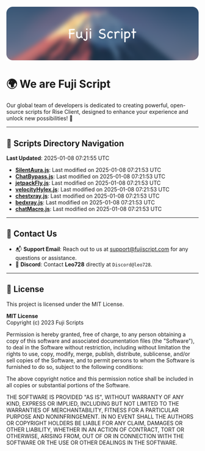 ![Banner](.github/b.webp)

# 🌍 **We are Fuji Script**

Our global team of developers is dedicated to creating powerful, open-source scripts for Rise Client, designed to enhance your experience and unlock new possibilities! 🌟

---
<!-- SCRIPTS_NAVIGATION_START -->
## 📂 **Scripts Directory Navigation**

**Last Updated**: 2025-01-08 07:21:55 UTC

- **[SilentAura.js](scripts/SilentAura.js)**: Last modified on 2025-01-08 07:21:53 UTC
- **[ChatBypass.js](scripts/ChatBypass.js)**: Last modified on 2025-01-08 07:21:53 UTC
- **[jetpackFly.js](scripts/jetpackFly.js)**: Last modified on 2025-01-08 07:21:53 UTC
- **[velocityHylex.js](scripts/velocityHylex.js)**: Last modified on 2025-01-08 07:21:53 UTC
- **[chestxray.js](scripts/chestxray.js)**: Last modified on 2025-01-08 07:21:53 UTC
- **[bedxray.js](scripts/bedxray.js)**: Last modified on 2025-01-08 07:21:53 UTC
- **[chatMacro.js](scripts/chatMacro.js)**: Last modified on 2025-01-08 07:21:53 UTC

<!-- SCRIPTS_NAVIGATION_END -->

---

## 💬 **Contact Us**  
- 📬 **Support Email**: Reach out to us at [support@fujiscript.com](mailto:support@fujiscript.com) for any questions or assistance.  
- 💬 **Discord**: Contact **Leo728** directly at `Discord@leo728`.

---

## 📜 **License**

This project is licensed under the MIT License.  

**MIT License**  
Copyright (c) 2023 Fuji Scripts  

Permission is hereby granted, free of charge, to any person obtaining a copy of this software and associated documentation files (the "Software"), to deal in the Software without restriction, including without limitation the rights to use, copy, modify, merge, publish, distribute, sublicense, and/or sell copies of the Software, and to permit persons to whom the Software is furnished to do so, subject to the following conditions:  

The above copyright notice and this permission notice shall be included in all copies or substantial portions of the Software.  

THE SOFTWARE IS PROVIDED "AS IS", WITHOUT WARRANTY OF ANY KIND, EXPRESS OR IMPLIED, INCLUDING BUT NOT LIMITED TO THE WARRANTIES OF MERCHANTABILITY, FITNESS FOR A PARTICULAR PURPOSE AND NONINFRINGEMENT. IN NO EVENT SHALL THE AUTHORS OR COPYRIGHT HOLDERS BE LIABLE FOR ANY CLAIM, DAMAGES OR OTHER LIABILITY, WHETHER IN AN ACTION OF CONTRACT, TORT OR OTHERWISE, ARISING FROM, OUT OF OR IN CONNECTION WITH THE SOFTWARE OR THE USE OR OTHER DEALINGS IN THE SOFTWARE.  
